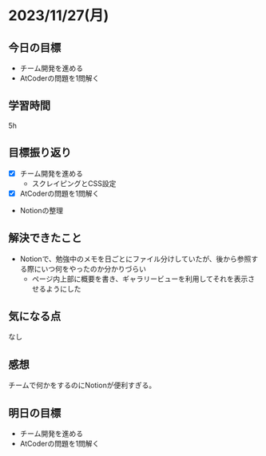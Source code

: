 # 2023/11/27(月)

## 今日の目標
* チーム開発を進める
* AtCoderの問題を1問解く

## 学習時間
5h

## 目標振り返り
* [x] チーム開発を進める
  * スクレイピングとCSS設定
* [x] AtCoderの問題を1問解く
* Notionの整理

## 解決できたこと
- Notionで、勉強中のメモを日ごとにファイル分けしていたが、後から参照する際にいつ何をやったのか分かりづらい
  - ページ内上部に概要を書き、ギャラリービューを利用してそれを表示させるようにした

## 気になる点
なし

## 感想
チームで何かをするのにNotionが便利すぎる。

## 明日の目標
* チーム開発を進める
* AtCoderの問題を1問解く